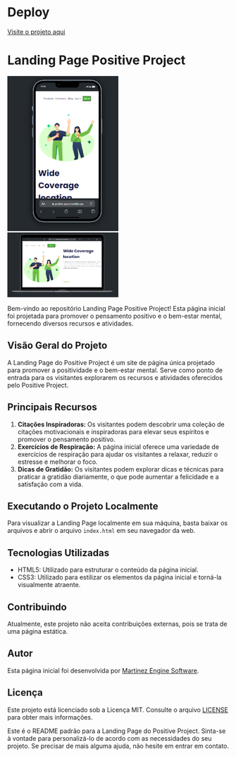 <h1>Deploy</h1>
<a href="https://positive-project.netlify.app/">Visite o projeto aqui</a>

<h1>Landing Page Positive Project</h1>

<img src="https://raw.githubusercontent.com/LucMLC/Projeto-positive/master/Captura%20de%20tela%202024-02-12%20115336.png?token=GHSAT0AAAAAACNELNXDU3MOQHXRUAHB5LHUZOKGIXA" alt="Positive Project Logo"  width="50%">

<img src="https://raw.githubusercontent.com/LucMLC/Projeto-positive/master/Captura%20de%20tela%202024-02-12%20115402.png?token=GHSAT0AAAAAACNELNXCCYQA4MRISPN6WBDUZOKGI2Q" alt="Positive Project Logo"  width="50%">

<p>Bem-vindo ao repositório Landing Page Positive Project! Esta página inicial foi projetada para promover o
pensamento positivo e o bem-estar mental, fornecendo diversos recursos e atividades.</p>

<h2>Visão Geral do Projeto</h2>

<p>A Landing Page do Positive Project é um site de página única projetado para promover a positividade e o bem-estar
mental. Serve como ponto de entrada para os visitantes explorarem os recursos e atividades oferecidos pelo
Positive Project.</p>

<h2>Principais Recursos</h2>

<ol>
<li><strong>Citações Inspiradoras:</strong> Os visitantes podem descobrir uma coleção de citações motivacionais e
inspiradoras para elevar seus espíritos e promover o pensamento positivo.</li>
<li><strong>Exercícios de Respiração:</strong> A página inicial oferece uma variedade de exercícios de
respiração para ajudar os visitantes a relaxar, reduzir o estresse e melhorar o foco.</li>
<li><strong>Dicas de Gratidão:</strong> Os visitantes podem explorar dicas e técnicas para praticar a gratidão
diariamente, o que pode aumentar a felicidade e a satisfação com a vida.</li>
</ol>

<h2>Executando o Projeto Localmente</h2>

<p>Para visualizar a Landing Page localmente em sua máquina, basta baixar os arquivos e abrir o arquivo <code>index.html</code> em seu navegador da web.</p>
<h2>Tecnologias Utilizadas</h2>
<ul>
<li>HTML5: Utilizado para estruturar o conteúdo da página inicial.</li>
<li>CSS3: Utilizado para estilizar os elementos da página inicial e torná-la visualmente atraente.</li>
</ul>

<h2>Contribuindo</h2>

<p>Atualmente, este projeto não aceita contribuições externas, pois se trata de uma página estática.</p>

<h2>Autor</h2>
<p>Esta página inicial foi desenvolvida por <a href="https://github.com/LucMLC">Martinez Engine Software</a>.</p>

<h2>Licença</h2>

<p>Este projeto está licenciado sob a Licença MIT. Consulte o arquivo <a href="LICENSE">LICENSE</a> para obter mais informações.</p>

   

<p>Este é o README padrão para a Landing Page do Positive Project. Sinta-se à vontade para personalizá-lo de acordo com as necessidades do seu projeto. Se precisar de mais alguma ajuda, não hesite em entrar em contato.</p>
